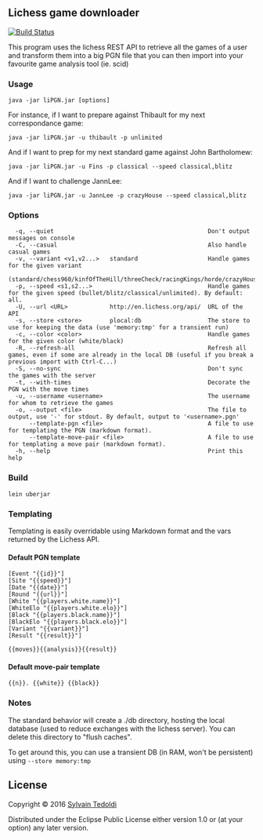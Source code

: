 Lichess game downloader
------------------------

  [![Build Status](https://travis-ci.org/s-ted/liPGN.svg)](https://travis-ci.org/s-ted/liPGN)


This program uses the lichess REST API to retrieve all the games of a
user and transform them into a big PGN file that you can then import
into your favourite game analysis tool (ie. scid)

### Usage

```
java -jar liPGN.jar [options]
```

For instance, if I want to prepare against Thibault for my next correspondance game:

```
java -jar liPGN.jar -u thibault -p unlimited
```


And if I want to prep for my next standard game against John Bartholomew:

```
java -jar liPGN.jar -u Fins -p classical --speed classical,blitz
```

And if I want to challenge JannLee:
```
java -jar liPGN.jar -u JannLee -p crazyHouse --speed classical,blitz
```

### Options
```
  -q, --quiet                                            Don't output messages on console
  -C, --casual                                           Also handle casual games
  -v, --variant <v1,v2...>   standard                    Handle games for the given variant
  (standard/chess960/kinfOfTheHill/threeCheck/racingKings/horde/crazyHouse/antichess/atomic)
  -p, --speed <s1,s2...>                                 Handle games for the given speed (bullet/blitz/classical/unlimited). By default: all.
  -U, --url <URL>            http://en.lichess.org/api/  URL of the API
  -s, --store <store>        plocal:db                   The store to use for keeping the data (use 'memory:tmp' for a transient run)
  -c, --color <color>                                    Handle games for the given color (white/black)
  -R, --refresh-all                                      Refresh all games, even if some are already in the local DB (useful if you break a previous import with Ctrl-C...)
  -S, --no-sync                                          Don't sync the games with the server
  -t, --with-times                                       Decorate the PGN with the move times
  -u, --username <username>                              The username for whom to retrieve the games
  -o, --output <file>                                    The file to output, use '-' for stdout. By default, output to '<username>.pgn'
      --template-pgn <file>                              A file to use for templating the PGN (markdown format).
      --template-move-pair <file>                        A file to use for templating a move pair (markdown format).
  -h, --help                                             Print this help
```

### Build

```
lein uberjar
```

### Templating

Templating is easily overridable using Markdown format and the vars returned by the Lichess API.

#### Default PGN template
```
[Event "{{id}}"]
[Site "{{speed}}"]
[Date "{{date}}"]
[Round "{{url}}"]
[White "{{players.white.name}}"]
[WhiteElo "{{players.white.elo}}"]
[Black "{{players.black.name}}"]
[BlackElo "{{players.black.elo}}"]
[Variant "{{variant}}"]
[Result "{{result}}"]

{{moves}}{{analysis}}{{result}}

```

#### Default move-pair template
```
{{n}}. {{white}} {{black}}
```

### Notes

The standard behavior will create a ./db directory, hosting the local database (used to reduce exchanges with the lichess server).
You can delete this directory to "flush caches".

To get around this, you can use a transient DB (in RAM, won't be persistent) using `--store memory:tmp`

## License

Copyright © 2016 [Sylvain Tedoldi](https://github.com/s-ted)

Distributed under the Eclipse Public License either version 1.0 or
(at your option) any later version.

